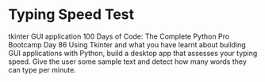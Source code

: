 # Typing Speed Test
tkinter GUI application
100 Days of Code: The Complete Python Pro Bootcamp
Day 86
Using Tkinter and what you have learnt about building GUI applications with Python, build a desktop app that assesses your typing speed. Give the user some sample text and detect how many words they can type per minute.
